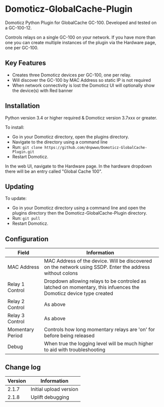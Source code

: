 # Domoticz-GlobalCache-Plugin
Domoticz Python Plugin for GlobalCache GC-100. Developed and tested on a GC-100-12.

Controls relays on a single GC-100 on your network.  If you have more than one you can create multiple instances of the plugin via the Hardware page, one per GC-100.

## Key Features

* Creates three Domoticz devices per GC-100, one per relay.
* Will discover the GC-100 by MAC Address so static IP is not required
* When network connectivity is lost the Domoticz UI will optionally show the device(s) with Red banner

## Installation

Python version 3.4 or higher required & Domoticz version 3.7xxx or greater.

To install:
* Go in your Domoticz directory, open the plugins directory.
* Navigate to the directory using a command line
* Run: ```git clone https://github.com/dnpwwo/Domoticz-GlobalCache-Plugin.git```
* Restart Domoticz.

In the web UI, navigate to the Hardware page.  In the hardware dropdown there will be an entry called "Global Cache 100".

## Updating

To update:
* Go in your Domoticz directory using a command line and open the plugins directory then the Domoticz-GlobalCache-Plugin directory.
* Run: ```git pull```
* Restart Domoticz.

## Configuration

| Field | Information|
| ----- | ---------- |
| MAC Address | MAC Address of the device.  Will be discovered on the network using SSDP. Enter the address without colons |
| Relay 1 Control | Dropdown allowing relays to be controled as latched on momentary, this infuences the Domoticz device type created |
| Relay 2 Control | As above |
| Relay 3 Control | As above |
| Momentary Period | Controls how long momentary relays are 'on' for before being released |
| Debug | When true the logging level will be much higher to aid with troubleshooting |

## Change log

| Version | Information|
| ----- | ---------- |
| 2.1.7 | Initial upload version |
| 2.1.8 | Uplift debugging |
